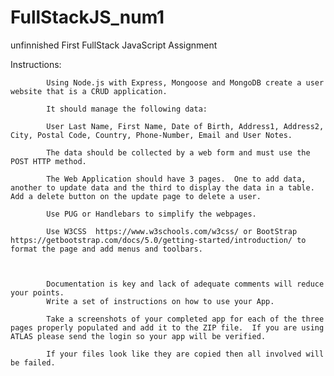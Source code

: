 # FullStackJS_num1

unfinnished
First FullStack JavaScript Assignment

Instructions:

            Using Node.js with Express, Mongoose and MongoDB create a user website that is a CRUD application.
            
            It should manage the following data:
            
            User Last Name, First Name, Date of Birth, Address1, Address2, City, Postal Code, Country, Phone-Number, Email and User Notes. 
            
            The data should be collected by a web form and must use the POST HTTP method.
            
            The Web Application should have 3 pages.  One to add data, another to update data and the third to display the data in a table.  Add a delete button on the update page to delete a user.
            
            Use PUG or Handlebars to simplify the webpages.
            
            Use W3CSS  https://www.w3schools.com/w3css/ or BootStrap  https://getbootstrap.com/docs/5.0/getting-started/introduction/ to format the page and add menus and toolbars.
            
             
            
            Documentation is key and lack of adequate comments will reduce your points.
            Write a set of instructions on how to use your App.
            
            Take a screenshots of your completed app for each of the three pages properly populated and add it to the ZIP file.  If you are using ATLAS please send the login so your app will be verified.
            
            If your files look like they are copied then all involved will be failed. 

